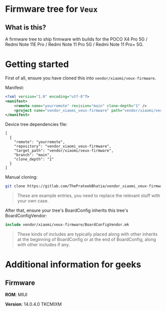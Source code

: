 # Firmware tree for `Veux`

## What is this?

A firmware tree to ship firmware with builds for the POCO X4 Pro 5G / Redmi Note 11E Pro / Redmi Note 11 Pro 5G / Redmi Note 11 Pro+ 5G.

# Getting started

First of all, ensure you have cloned this into
`vendor/xiaomi/veux-firmware`.

Manifest:

```xml
<?xml version="1.0" encoding="utf-8"?>
<manifest>
    <remote name="yourremote" revision="main" clone-depth="1" />
    <project name="vendor_xiaomi_veux-firmware" path="vendor/xiaomi/veux-firmware" remote="yourremote" />
</manifest>
```

Device tree dependencies file:

```
[
  {
    "remote": "yourremote",
    "repository": "vendor_xiaomi_veux-firmware",
    "target_path": "vendor/xiaomi/veux-firmware",
    "branch": "main",
    "clone_depth": "1"
  }
]
```

Manual cloning:

```bash
git clone https://gitlab.com/ThePrateekBhatia/vendor_xiaomi_veux-firmware.git vendor/xiaomi/veux-firmware
```

> These are example entries, you need to replace the relevant stuff
> with your own case.

After that, ensure your tree's BoardConfig inherits this tree's BoardConfigVendor:

```makefile
include vendor/xiaomi/veux-firmware/BoardConfigVendor.mk
```

> These kinds of includes are typically placed along with other
> inherits at the beginning of BoardConfig or at the end of
> BoardConfig, along with other includes if any.

# Additional information for geeks

## Firmware

**ROM**: MIUI

**Version**: 14.0.4.0 TKCMIXM
